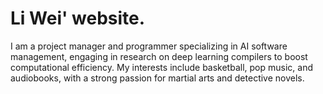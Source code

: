 # Li Wei' website.

I am a project manager and programmer specializing in AI software management, engaging in research on deep learning compilers to boost computational efficiency. My interests include basketball, pop music, and audiobooks, with a strong passion for martial arts and detective novels.
